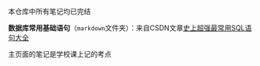 本仓库中所有笔记均已完结

**数据库常用基础语句**（`markdown`文件夹）：来自CSDN文章[史上超强最常用SQL语句大全](https://blog.csdn.net/promsing/article/details/112793260)

主页面的笔记是学校课上记的考点
